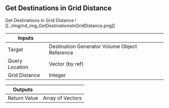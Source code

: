 ## Get Destinations in Grid Distance
Get Destinations in Grid Distance
![[../img/nd_img_GetDestinationsInGridDistance.png]]

|Inputs||
|--|--|
| Target | Destination Generator Volume Object Reference |
| Query Location | Vector (by ref) |
| Grid Distance | Integer |

|Outputs||
|--|--|
| Return Value | Array of Vectors |

